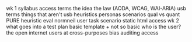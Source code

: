 wk 1
	syllabus
	access terms
		the idea
		the law (AODA, WCAG, WAI-ARIA)
	usb terms
		things that aren't usb
		heuristics
		personas
		scenarios
		qual vs quant
		PURE
	heuristic eval
		normneil
	user task scenario
	static html access
wk 2
	what goes into a test plan
	basic template + not so basic
	who is the user?
	the open internet
	users at cross-purposes
	bias
	auditing access
	
